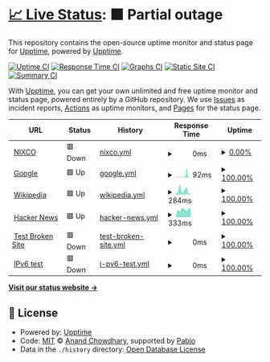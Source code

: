 # [📈 Live Status](https://demo.upptime.js.org): <!--live status--> **🟧 Partial outage**

This repository contains the open-source uptime monitor and status page for [Upptime](https://upptime.js.org), powered by [Upptime](https://github.com/upptime/upptime).

[![Uptime CI](https://github.com/upptime/upptime/workflows/Uptime%20CI/badge.svg)](https://github.com/upptime/upptime/actions?query=workflow%3A%22Uptime+CI%22)
[![Response Time CI](https://github.com/upptime/upptime/workflows/Response%20Time%20CI/badge.svg)](https://github.com/upptime/upptime/actions?query=workflow%3A%22Response+Time+CI%22)
[![Graphs CI](https://github.com/upptime/upptime/workflows/Graphs%20CI/badge.svg)](https://github.com/upptime/upptime/actions?query=workflow%3A%22Graphs+CI%22)
[![Static Site CI](https://github.com/upptime/upptime/workflows/Static%20Site%20CI/badge.svg)](https://github.com/upptime/upptime/actions?query=workflow%3A%22Static+Site+CI%22)
[![Summary CI](https://github.com/upptime/upptime/workflows/Summary%20CI/badge.svg)](https://github.com/upptime/upptime/actions?query=workflow%3A%22Summary+CI%22)

With [Upptime](https://upptime.js.org), you can get your own unlimited and free uptime monitor and status page, powered entirely by a GitHub repository. We use [Issues](https://github.com/upptime/upptime/issues) as incident reports, [Actions](https://github.com/upptime/upptime/actions) as uptime monitors, and [Pages](https://demo.upptime.js.org) for the status page.

<!--start: status pages-->
<!-- This summary is generated by Upptime (https://github.com/upptime/upptime) -->
<!-- Do not edit this manually, your changes will be overwritten -->
<!-- prettier-ignore -->
| URL | Status | History | Response Time | Uptime |
| --- | ------ | ------- | ------------- | ------ |
| <img alt="" src="https://icons.duckduckgo.com/ip3/nixco.vn.ico" height="13"> [NIXCO](https://nixco.vn) | 🟥 Down | [nixco.yml](https://github.com/cuongfantai/status/commits/HEAD/history/nixco.yml) | <details><summary><img alt="Response time graph" src="./graphs/nixco/response-time-week.png" height="20"> 0ms</summary><br><a href="https://status.nixco.vn/history/nixco"><img alt="Response time 1626" src="https://img.shields.io/endpoint?url=https%3A%2F%2Fraw.githubusercontent.com%2Fcuongfantai%2Fstatus%2FHEAD%2Fapi%2Fnixco%2Fresponse-time.json"></a><br><a href="https://status.nixco.vn/history/nixco"><img alt="24-hour response time 0" src="https://img.shields.io/endpoint?url=https%3A%2F%2Fraw.githubusercontent.com%2Fcuongfantai%2Fstatus%2FHEAD%2Fapi%2Fnixco%2Fresponse-time-day.json"></a><br><a href="https://status.nixco.vn/history/nixco"><img alt="7-day response time 0" src="https://img.shields.io/endpoint?url=https%3A%2F%2Fraw.githubusercontent.com%2Fcuongfantai%2Fstatus%2FHEAD%2Fapi%2Fnixco%2Fresponse-time-week.json"></a><br><a href="https://status.nixco.vn/history/nixco"><img alt="30-day response time 0" src="https://img.shields.io/endpoint?url=https%3A%2F%2Fraw.githubusercontent.com%2Fcuongfantai%2Fstatus%2FHEAD%2Fapi%2Fnixco%2Fresponse-time-month.json"></a><br><a href="https://status.nixco.vn/history/nixco"><img alt="1-year response time 1626" src="https://img.shields.io/endpoint?url=https%3A%2F%2Fraw.githubusercontent.com%2Fcuongfantai%2Fstatus%2FHEAD%2Fapi%2Fnixco%2Fresponse-time-year.json"></a></details> | <details><summary><a href="https://status.nixco.vn/history/nixco">0.00%</a></summary><a href="https://status.nixco.vn/history/nixco"><img alt="All-time uptime 17.64%" src="https://img.shields.io/endpoint?url=https%3A%2F%2Fraw.githubusercontent.com%2Fcuongfantai%2Fstatus%2FHEAD%2Fapi%2Fnixco%2Fuptime.json"></a><br><a href="https://status.nixco.vn/history/nixco"><img alt="24-hour uptime 0.00%" src="https://img.shields.io/endpoint?url=https%3A%2F%2Fraw.githubusercontent.com%2Fcuongfantai%2Fstatus%2FHEAD%2Fapi%2Fnixco%2Fuptime-day.json"></a><br><a href="https://status.nixco.vn/history/nixco"><img alt="7-day uptime 0.00%" src="https://img.shields.io/endpoint?url=https%3A%2F%2Fraw.githubusercontent.com%2Fcuongfantai%2Fstatus%2FHEAD%2Fapi%2Fnixco%2Fuptime-week.json"></a><br><a href="https://status.nixco.vn/history/nixco"><img alt="30-day uptime 1.38%" src="https://img.shields.io/endpoint?url=https%3A%2F%2Fraw.githubusercontent.com%2Fcuongfantai%2Fstatus%2FHEAD%2Fapi%2Fnixco%2Fuptime-month.json"></a><br><a href="https://status.nixco.vn/history/nixco"><img alt="1-year uptime 17.64%" src="https://img.shields.io/endpoint?url=https%3A%2F%2Fraw.githubusercontent.com%2Fcuongfantai%2Fstatus%2FHEAD%2Fapi%2Fnixco%2Fuptime-year.json"></a></details>
| <img alt="" src="https://icons.duckduckgo.com/ip3/www.google.com.ico" height="13"> [Google](https://www.google.com) | 🟩 Up | [google.yml](https://github.com/cuongfantai/status/commits/HEAD/history/google.yml) | <details><summary><img alt="Response time graph" src="./graphs/google/response-time-week.png" height="20"> 92ms</summary><br><a href="https://status.nixco.vn/history/google"><img alt="Response time 103" src="https://img.shields.io/endpoint?url=https%3A%2F%2Fraw.githubusercontent.com%2Fcuongfantai%2Fstatus%2FHEAD%2Fapi%2Fgoogle%2Fresponse-time.json"></a><br><a href="https://status.nixco.vn/history/google"><img alt="24-hour response time 79" src="https://img.shields.io/endpoint?url=https%3A%2F%2Fraw.githubusercontent.com%2Fcuongfantai%2Fstatus%2FHEAD%2Fapi%2Fgoogle%2Fresponse-time-day.json"></a><br><a href="https://status.nixco.vn/history/google"><img alt="7-day response time 92" src="https://img.shields.io/endpoint?url=https%3A%2F%2Fraw.githubusercontent.com%2Fcuongfantai%2Fstatus%2FHEAD%2Fapi%2Fgoogle%2Fresponse-time-week.json"></a><br><a href="https://status.nixco.vn/history/google"><img alt="30-day response time 95" src="https://img.shields.io/endpoint?url=https%3A%2F%2Fraw.githubusercontent.com%2Fcuongfantai%2Fstatus%2FHEAD%2Fapi%2Fgoogle%2Fresponse-time-month.json"></a><br><a href="https://status.nixco.vn/history/google"><img alt="1-year response time 103" src="https://img.shields.io/endpoint?url=https%3A%2F%2Fraw.githubusercontent.com%2Fcuongfantai%2Fstatus%2FHEAD%2Fapi%2Fgoogle%2Fresponse-time-year.json"></a></details> | <details><summary><a href="https://status.nixco.vn/history/google">100.00%</a></summary><a href="https://status.nixco.vn/history/google"><img alt="All-time uptime 100.00%" src="https://img.shields.io/endpoint?url=https%3A%2F%2Fraw.githubusercontent.com%2Fcuongfantai%2Fstatus%2FHEAD%2Fapi%2Fgoogle%2Fuptime.json"></a><br><a href="https://status.nixco.vn/history/google"><img alt="24-hour uptime 100.00%" src="https://img.shields.io/endpoint?url=https%3A%2F%2Fraw.githubusercontent.com%2Fcuongfantai%2Fstatus%2FHEAD%2Fapi%2Fgoogle%2Fuptime-day.json"></a><br><a href="https://status.nixco.vn/history/google"><img alt="7-day uptime 100.00%" src="https://img.shields.io/endpoint?url=https%3A%2F%2Fraw.githubusercontent.com%2Fcuongfantai%2Fstatus%2FHEAD%2Fapi%2Fgoogle%2Fuptime-week.json"></a><br><a href="https://status.nixco.vn/history/google"><img alt="30-day uptime 100.00%" src="https://img.shields.io/endpoint?url=https%3A%2F%2Fraw.githubusercontent.com%2Fcuongfantai%2Fstatus%2FHEAD%2Fapi%2Fgoogle%2Fuptime-month.json"></a><br><a href="https://status.nixco.vn/history/google"><img alt="1-year uptime 100.00%" src="https://img.shields.io/endpoint?url=https%3A%2F%2Fraw.githubusercontent.com%2Fcuongfantai%2Fstatus%2FHEAD%2Fapi%2Fgoogle%2Fuptime-year.json"></a></details>
| <img alt="" src="https://icons.duckduckgo.com/ip3/en.wikipedia.org.ico" height="13"> [Wikipedia](https://en.wikipedia.org) | 🟩 Up | [wikipedia.yml](https://github.com/cuongfantai/status/commits/HEAD/history/wikipedia.yml) | <details><summary><img alt="Response time graph" src="./graphs/wikipedia/response-time-week.png" height="20"> 284ms</summary><br><a href="https://status.nixco.vn/history/wikipedia"><img alt="Response time 232" src="https://img.shields.io/endpoint?url=https%3A%2F%2Fraw.githubusercontent.com%2Fcuongfantai%2Fstatus%2FHEAD%2Fapi%2Fwikipedia%2Fresponse-time.json"></a><br><a href="https://status.nixco.vn/history/wikipedia"><img alt="24-hour response time 218" src="https://img.shields.io/endpoint?url=https%3A%2F%2Fraw.githubusercontent.com%2Fcuongfantai%2Fstatus%2FHEAD%2Fapi%2Fwikipedia%2Fresponse-time-day.json"></a><br><a href="https://status.nixco.vn/history/wikipedia"><img alt="7-day response time 284" src="https://img.shields.io/endpoint?url=https%3A%2F%2Fraw.githubusercontent.com%2Fcuongfantai%2Fstatus%2FHEAD%2Fapi%2Fwikipedia%2Fresponse-time-week.json"></a><br><a href="https://status.nixco.vn/history/wikipedia"><img alt="30-day response time 201" src="https://img.shields.io/endpoint?url=https%3A%2F%2Fraw.githubusercontent.com%2Fcuongfantai%2Fstatus%2FHEAD%2Fapi%2Fwikipedia%2Fresponse-time-month.json"></a><br><a href="https://status.nixco.vn/history/wikipedia"><img alt="1-year response time 232" src="https://img.shields.io/endpoint?url=https%3A%2F%2Fraw.githubusercontent.com%2Fcuongfantai%2Fstatus%2FHEAD%2Fapi%2Fwikipedia%2Fresponse-time-year.json"></a></details> | <details><summary><a href="https://status.nixco.vn/history/wikipedia">100.00%</a></summary><a href="https://status.nixco.vn/history/wikipedia"><img alt="All-time uptime 100.00%" src="https://img.shields.io/endpoint?url=https%3A%2F%2Fraw.githubusercontent.com%2Fcuongfantai%2Fstatus%2FHEAD%2Fapi%2Fwikipedia%2Fuptime.json"></a><br><a href="https://status.nixco.vn/history/wikipedia"><img alt="24-hour uptime 100.00%" src="https://img.shields.io/endpoint?url=https%3A%2F%2Fraw.githubusercontent.com%2Fcuongfantai%2Fstatus%2FHEAD%2Fapi%2Fwikipedia%2Fuptime-day.json"></a><br><a href="https://status.nixco.vn/history/wikipedia"><img alt="7-day uptime 100.00%" src="https://img.shields.io/endpoint?url=https%3A%2F%2Fraw.githubusercontent.com%2Fcuongfantai%2Fstatus%2FHEAD%2Fapi%2Fwikipedia%2Fuptime-week.json"></a><br><a href="https://status.nixco.vn/history/wikipedia"><img alt="30-day uptime 100.00%" src="https://img.shields.io/endpoint?url=https%3A%2F%2Fraw.githubusercontent.com%2Fcuongfantai%2Fstatus%2FHEAD%2Fapi%2Fwikipedia%2Fuptime-month.json"></a><br><a href="https://status.nixco.vn/history/wikipedia"><img alt="1-year uptime 100.00%" src="https://img.shields.io/endpoint?url=https%3A%2F%2Fraw.githubusercontent.com%2Fcuongfantai%2Fstatus%2FHEAD%2Fapi%2Fwikipedia%2Fuptime-year.json"></a></details>
| <img alt="" src="https://icons.duckduckgo.com/ip3/news.ycombinator.com.ico" height="13"> [Hacker News](https://news.ycombinator.com) | 🟩 Up | [hacker-news.yml](https://github.com/cuongfantai/status/commits/HEAD/history/hacker-news.yml) | <details><summary><img alt="Response time graph" src="./graphs/hacker-news/response-time-week.png" height="20"> 333ms</summary><br><a href="https://status.nixco.vn/history/hacker-news"><img alt="Response time 310" src="https://img.shields.io/endpoint?url=https%3A%2F%2Fraw.githubusercontent.com%2Fcuongfantai%2Fstatus%2FHEAD%2Fapi%2Fhacker-news%2Fresponse-time.json"></a><br><a href="https://status.nixco.vn/history/hacker-news"><img alt="24-hour response time 289" src="https://img.shields.io/endpoint?url=https%3A%2F%2Fraw.githubusercontent.com%2Fcuongfantai%2Fstatus%2FHEAD%2Fapi%2Fhacker-news%2Fresponse-time-day.json"></a><br><a href="https://status.nixco.vn/history/hacker-news"><img alt="7-day response time 333" src="https://img.shields.io/endpoint?url=https%3A%2F%2Fraw.githubusercontent.com%2Fcuongfantai%2Fstatus%2FHEAD%2Fapi%2Fhacker-news%2Fresponse-time-week.json"></a><br><a href="https://status.nixco.vn/history/hacker-news"><img alt="30-day response time 278" src="https://img.shields.io/endpoint?url=https%3A%2F%2Fraw.githubusercontent.com%2Fcuongfantai%2Fstatus%2FHEAD%2Fapi%2Fhacker-news%2Fresponse-time-month.json"></a><br><a href="https://status.nixco.vn/history/hacker-news"><img alt="1-year response time 310" src="https://img.shields.io/endpoint?url=https%3A%2F%2Fraw.githubusercontent.com%2Fcuongfantai%2Fstatus%2FHEAD%2Fapi%2Fhacker-news%2Fresponse-time-year.json"></a></details> | <details><summary><a href="https://status.nixco.vn/history/hacker-news">100.00%</a></summary><a href="https://status.nixco.vn/history/hacker-news"><img alt="All-time uptime 100.00%" src="https://img.shields.io/endpoint?url=https%3A%2F%2Fraw.githubusercontent.com%2Fcuongfantai%2Fstatus%2FHEAD%2Fapi%2Fhacker-news%2Fuptime.json"></a><br><a href="https://status.nixco.vn/history/hacker-news"><img alt="24-hour uptime 100.00%" src="https://img.shields.io/endpoint?url=https%3A%2F%2Fraw.githubusercontent.com%2Fcuongfantai%2Fstatus%2FHEAD%2Fapi%2Fhacker-news%2Fuptime-day.json"></a><br><a href="https://status.nixco.vn/history/hacker-news"><img alt="7-day uptime 100.00%" src="https://img.shields.io/endpoint?url=https%3A%2F%2Fraw.githubusercontent.com%2Fcuongfantai%2Fstatus%2FHEAD%2Fapi%2Fhacker-news%2Fuptime-week.json"></a><br><a href="https://status.nixco.vn/history/hacker-news"><img alt="30-day uptime 100.00%" src="https://img.shields.io/endpoint?url=https%3A%2F%2Fraw.githubusercontent.com%2Fcuongfantai%2Fstatus%2FHEAD%2Fapi%2Fhacker-news%2Fuptime-month.json"></a><br><a href="https://status.nixco.vn/history/hacker-news"><img alt="1-year uptime 100.00%" src="https://img.shields.io/endpoint?url=https%3A%2F%2Fraw.githubusercontent.com%2Fcuongfantai%2Fstatus%2FHEAD%2Fapi%2Fhacker-news%2Fuptime-year.json"></a></details>
| <img alt="" src="https://icons.duckduckgo.com/ip3/thissitedoesnotexist.koj.co.ico" height="13"> [Test Broken Site](https://thissitedoesnotexist.koj.co) | 🟥 Down | [test-broken-site.yml](https://github.com/cuongfantai/status/commits/HEAD/history/test-broken-site.yml) | <details><summary><img alt="Response time graph" src="./graphs/test-broken-site/response-time-week.png" height="20"> 0ms</summary><br><a href="https://status.nixco.vn/history/test-broken-site"><img alt="Response time 0" src="https://img.shields.io/endpoint?url=https%3A%2F%2Fraw.githubusercontent.com%2Fcuongfantai%2Fstatus%2FHEAD%2Fapi%2Ftest-broken-site%2Fresponse-time.json"></a><br><a href="https://status.nixco.vn/history/test-broken-site"><img alt="24-hour response time 0" src="https://img.shields.io/endpoint?url=https%3A%2F%2Fraw.githubusercontent.com%2Fcuongfantai%2Fstatus%2FHEAD%2Fapi%2Ftest-broken-site%2Fresponse-time-day.json"></a><br><a href="https://status.nixco.vn/history/test-broken-site"><img alt="7-day response time 0" src="https://img.shields.io/endpoint?url=https%3A%2F%2Fraw.githubusercontent.com%2Fcuongfantai%2Fstatus%2FHEAD%2Fapi%2Ftest-broken-site%2Fresponse-time-week.json"></a><br><a href="https://status.nixco.vn/history/test-broken-site"><img alt="30-day response time 0" src="https://img.shields.io/endpoint?url=https%3A%2F%2Fraw.githubusercontent.com%2Fcuongfantai%2Fstatus%2FHEAD%2Fapi%2Ftest-broken-site%2Fresponse-time-month.json"></a><br><a href="https://status.nixco.vn/history/test-broken-site"><img alt="1-year response time 0" src="https://img.shields.io/endpoint?url=https%3A%2F%2Fraw.githubusercontent.com%2Fcuongfantai%2Fstatus%2FHEAD%2Fapi%2Ftest-broken-site%2Fresponse-time-year.json"></a></details> | <details><summary><a href="https://status.nixco.vn/history/test-broken-site">100.00%</a></summary><a href="https://status.nixco.vn/history/test-broken-site"><img alt="All-time uptime 100.00%" src="https://img.shields.io/endpoint?url=https%3A%2F%2Fraw.githubusercontent.com%2Fcuongfantai%2Fstatus%2FHEAD%2Fapi%2Ftest-broken-site%2Fuptime.json"></a><br><a href="https://status.nixco.vn/history/test-broken-site"><img alt="24-hour uptime 100.00%" src="https://img.shields.io/endpoint?url=https%3A%2F%2Fraw.githubusercontent.com%2Fcuongfantai%2Fstatus%2FHEAD%2Fapi%2Ftest-broken-site%2Fuptime-day.json"></a><br><a href="https://status.nixco.vn/history/test-broken-site"><img alt="7-day uptime 100.00%" src="https://img.shields.io/endpoint?url=https%3A%2F%2Fraw.githubusercontent.com%2Fcuongfantai%2Fstatus%2FHEAD%2Fapi%2Ftest-broken-site%2Fuptime-week.json"></a><br><a href="https://status.nixco.vn/history/test-broken-site"><img alt="30-day uptime 100.00%" src="https://img.shields.io/endpoint?url=https%3A%2F%2Fraw.githubusercontent.com%2Fcuongfantai%2Fstatus%2FHEAD%2Fapi%2Ftest-broken-site%2Fuptime-month.json"></a><br><a href="https://status.nixco.vn/history/test-broken-site"><img alt="1-year uptime 100.00%" src="https://img.shields.io/endpoint?url=https%3A%2F%2Fraw.githubusercontent.com%2Fcuongfantai%2Fstatus%2FHEAD%2Fapi%2Ftest-broken-site%2Fuptime-year.json"></a></details>
| <img alt="" src="https://icons.duckduckgo.com/ip3/null.ico" height="13"> [IPv6 test](forwardemail.net) | 🟥 Down | [i-pv6-test.yml](https://github.com/cuongfantai/status/commits/HEAD/history/i-pv6-test.yml) | <details><summary><img alt="Response time graph" src="./graphs/i-pv6-test/response-time-week.png" height="20"> 0ms</summary><br><a href="https://status.nixco.vn/history/i-pv6-test"><img alt="Response time 0" src="https://img.shields.io/endpoint?url=https%3A%2F%2Fraw.githubusercontent.com%2Fcuongfantai%2Fstatus%2FHEAD%2Fapi%2Fi-pv6-test%2Fresponse-time.json"></a><br><a href="https://status.nixco.vn/history/i-pv6-test"><img alt="24-hour response time 0" src="https://img.shields.io/endpoint?url=https%3A%2F%2Fraw.githubusercontent.com%2Fcuongfantai%2Fstatus%2FHEAD%2Fapi%2Fi-pv6-test%2Fresponse-time-day.json"></a><br><a href="https://status.nixco.vn/history/i-pv6-test"><img alt="7-day response time 0" src="https://img.shields.io/endpoint?url=https%3A%2F%2Fraw.githubusercontent.com%2Fcuongfantai%2Fstatus%2FHEAD%2Fapi%2Fi-pv6-test%2Fresponse-time-week.json"></a><br><a href="https://status.nixco.vn/history/i-pv6-test"><img alt="30-day response time 0" src="https://img.shields.io/endpoint?url=https%3A%2F%2Fraw.githubusercontent.com%2Fcuongfantai%2Fstatus%2FHEAD%2Fapi%2Fi-pv6-test%2Fresponse-time-month.json"></a><br><a href="https://status.nixco.vn/history/i-pv6-test"><img alt="1-year response time 0" src="https://img.shields.io/endpoint?url=https%3A%2F%2Fraw.githubusercontent.com%2Fcuongfantai%2Fstatus%2FHEAD%2Fapi%2Fi-pv6-test%2Fresponse-time-year.json"></a></details> | <details><summary><a href="https://status.nixco.vn/history/i-pv6-test">100.00%</a></summary><a href="https://status.nixco.vn/history/i-pv6-test"><img alt="All-time uptime 100.00%" src="https://img.shields.io/endpoint?url=https%3A%2F%2Fraw.githubusercontent.com%2Fcuongfantai%2Fstatus%2FHEAD%2Fapi%2Fi-pv6-test%2Fuptime.json"></a><br><a href="https://status.nixco.vn/history/i-pv6-test"><img alt="24-hour uptime 100.00%" src="https://img.shields.io/endpoint?url=https%3A%2F%2Fraw.githubusercontent.com%2Fcuongfantai%2Fstatus%2FHEAD%2Fapi%2Fi-pv6-test%2Fuptime-day.json"></a><br><a href="https://status.nixco.vn/history/i-pv6-test"><img alt="7-day uptime 100.00%" src="https://img.shields.io/endpoint?url=https%3A%2F%2Fraw.githubusercontent.com%2Fcuongfantai%2Fstatus%2FHEAD%2Fapi%2Fi-pv6-test%2Fuptime-week.json"></a><br><a href="https://status.nixco.vn/history/i-pv6-test"><img alt="30-day uptime 100.00%" src="https://img.shields.io/endpoint?url=https%3A%2F%2Fraw.githubusercontent.com%2Fcuongfantai%2Fstatus%2FHEAD%2Fapi%2Fi-pv6-test%2Fuptime-month.json"></a><br><a href="https://status.nixco.vn/history/i-pv6-test"><img alt="1-year uptime 100.00%" src="https://img.shields.io/endpoint?url=https%3A%2F%2Fraw.githubusercontent.com%2Fcuongfantai%2Fstatus%2FHEAD%2Fapi%2Fi-pv6-test%2Fuptime-year.json"></a></details>

<!--end: status pages-->

[**Visit our status website →**](https://demo.upptime.js.org)

## 📄 License

- Powered by: [Upptime](https://github.com/upptime/upptime)
- Code: [MIT](./LICENSE) © [Anand Chowdhary](https://anandchowdhary.com), supported by [Pabio](https://pabio.com)
- Data in the `./history` directory: [Open Database License](https://opendatacommons.org/licenses/odbl/1-0/)
